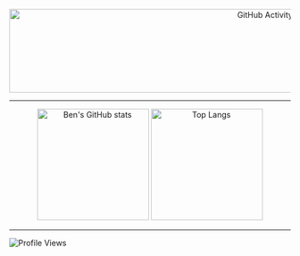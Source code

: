<p align="center">
  <img src="https://cms.qz.com/wp-content/uploads/2015/09/gettyimages-712-24_h8_optimized.gif?w=500&h=100&crop=1&strip=all&quality=75](https://external-content.duckduckgo.com/iu/?u=https%3A%2F%2Fi.pinimg.com%2Foriginals%2F23%2F8b%2F44%2F238b4426d95d91b143dd89e5187637a9.gif&f=1&nofb=1&ipt=7b595a97a8e9f96a2440587e3ab30087980118b26e0b6c54ffa6d1821b2dde21&ipo=images)" alt="GitHub Activity" width = 900  height="150">
</p>

---

<p align="center">
  <img src="https://github-readme-stats.vercel.app/api?username=benalaluf&rank_icon=percentile&theme=dark" alt="Ben's GitHub stats" height="200"> 
  <img src="https://github-readme-stats.vercel.app/api/top-langs/?username=benalaluf&layout=compact&theme=dark" alt="Top Langs" height="200">
</p>

---

<p align="left">
  <img src="https://komarev.com/ghpvc/?username=benalaluf" alt="Profile Views">
</p>
